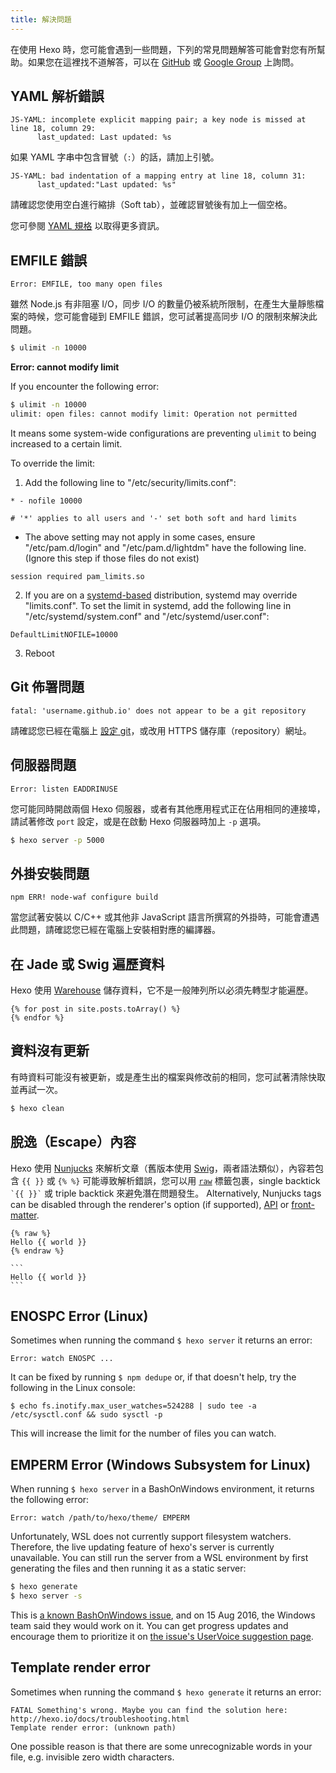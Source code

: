```yaml
---
title: 解決問題
---
```

在使用 Hexo 時，您可能會遇到一些問題，下列的常見問題解答可能會對您有所幫助。如果您在這裡找不道解答，可以在 [GitHub](https://github.com/hexojs/hexo/issues) 或 [Google Group](https://groups.google.com/group/hexo) 上詢問。

## YAML 解析錯誤

``` plain
JS-YAML: incomplete explicit mapping pair; a key node is missed at line 18, column 29:
      last_updated: Last updated: %s
```

如果 YAML 字串中包含冒號（`:`）的話，請加上引號。

``` plain
JS-YAML: bad indentation of a mapping entry at line 18, column 31:
      last_updated:"Last updated: %s"
```

請確認您使用空白進行縮排（Soft tab），並確認冒號後有加上一個空格。

您可參閱 [YAML 規格](http://www.yaml.org/spec/1.2/spec.html) 以取得更多資訊。

## EMFILE 錯誤

``` plain
Error: EMFILE, too many open files
```

雖然 Node.js 有非阻塞 I/O，同步 I/O 的數量仍被系統所限制，在產生大量靜態檔案的時候，您可能會碰到 EMFILE 錯誤，您可試著提高同步 I/O 的限制來解決此問題。

``` bash
$ ulimit -n 10000
```

**Error: cannot modify limit**

If you encounter the following error:

``` bash
$ ulimit -n 10000
ulimit: open files: cannot modify limit: Operation not permitted
```

It means some system-wide configurations are preventing `ulimit` to being increased to a certain limit.

To override the limit:

1. Add the following line to "/etc/security/limits.conf":

  ```
  * - nofile 10000

  # '*' applies to all users and '-' set both soft and hard limits
  ```

  * The above setting may not apply in some cases, ensure "/etc/pam.d/login" and "/etc/pam.d/lightdm" have the following line. (Ignore this step if those files do not exist)

  ```
  session required pam_limits.so
  ```

2. If you are on a [systemd-based](https://en.wikipedia.org/wiki/Systemd#Adoption) distribution, systemd may override "limits.conf". To set the limit in systemd, add the following line in "/etc/systemd/system.conf" and "/etc/systemd/user.conf":

  ```
  DefaultLimitNOFILE=10000
  ```

3. Reboot

## Git 佈署問題

``` plain
fatal: 'username.github.io' does not appear to be a git repository
```

請確認您已經在電腦上 [設定 git](https://help.github.com/articles/set-up-git)，或改用 HTTPS 儲存庫（repository）網址。

## 伺服器問題

``` plain
Error: listen EADDRINUSE
```

您可能同時開啟兩個 Hexo 伺服器，或者有其他應用程式正在佔用相同的連接埠，請試著修改 `port` 設定，或是在啟動 Hexo 伺服器時加上 `-p` 選項。

``` bash
$ hexo server -p 5000
```

## 外掛安裝問題

``` plain
npm ERR! node-waf configure build
```

當您試著安裝以 C/C++ 或其他非 JavaScript 語言所撰寫的外掛時，可能會遭遇此問題，請確認您已經在電腦上安裝相對應的編譯器。

## 在 Jade 或 Swig 遍歷資料

Hexo 使用 [Warehouse] 儲存資料，它不是一般陣列所以必須先轉型才能遍歷。

```
{% for post in site.posts.toArray() %}
{% endfor %}
```

## 資料沒有更新

有時資料可能沒有被更新，或是產生出的檔案與修改前的相同，您可試著清除快取並再試一次。

``` bash
$ hexo clean
```

## 脫逸（Escape）內容

Hexo 使用 [Nunjucks] 來解析文章（舊版本使用 [Swig]，兩者語法類似），內容若包含 `{{ }}` 或 `{% %}` 可能導致解析錯誤，您可以用 [`raw`](/docs/tag-plugins#Raw) 標籤包裹，single backtick ```` `{{ }}` ```` 或 triple backtick 來避免潛在問題發生。
Alternatively, Nunjucks tags can be disabled through the renderer's option (if supported), [API](/api/renderer#Disable-Nunjucks-tags) or [front-matter](/docs/front-matter).

```
{% raw %}
Hello {{ world }}
{% endraw %}
```

````
```
Hello {{ world }}
```
````

## ENOSPC Error (Linux)

Sometimes when running the command `$ hexo server` it returns an error:

```
Error: watch ENOSPC ...
```

It can be fixed by running `$ npm dedupe` or, if that doesn't help, try the following in the Linux console:

```
$ echo fs.inotify.max_user_watches=524288 | sudo tee -a /etc/sysctl.conf && sudo sysctl -p
```

This will increase the limit for the number of files you can watch.

## EMPERM Error (Windows Subsystem for Linux)

When running `$ hexo server` in a BashOnWindows environment, it returns the following error:

```
Error: watch /path/to/hexo/theme/ EMPERM
```

Unfortunately, WSL does not currently support filesystem watchers. Therefore, the live updating feature of hexo's server is currently unavailable. You can still run the server from a WSL environment by first generating the files and then running it as a static server:

``` sh
$ hexo generate
$ hexo server -s
```

This is [a known BashOnWindows issue](https://github.com/Microsoft/BashOnWindows/issues/216), and on 15 Aug 2016, the Windows team said they would work on it. You can get progress updates and encourage them to prioritize it on [the issue's UserVoice suggestion page](https://wpdev.uservoice.com/forums/266908-command-prompt-console-bash-on-ubuntu-on-windo/suggestions/13469097-support-for-filesystem-watchers-like-inotify).

## Template render error

Sometimes when running the command `$ hexo generate` it returns an error:

```
FATAL Something's wrong. Maybe you can find the solution here: http://hexo.io/docs/troubleshooting.html
Template render error: (unknown path)
```

One possible reason is that there are some unrecognizable words in your file, e.g. invisible zero width characters.

[Warehouse]: https://github.com/hexojs/warehouse
[Swig]: http://paularmstrong.github.io/swig/
[Nunjucks]: http://mozilla.github.io/nunjucks/
